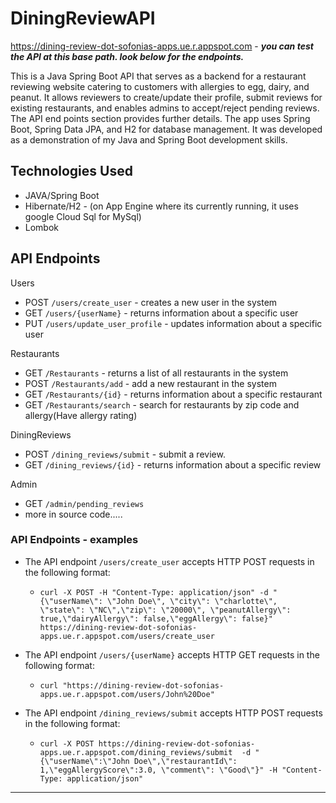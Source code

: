 # DiningReviewAPI
https://dining-review-dot-sofonias-apps.ue.r.appspot.com - ***you can test the API at this base path. look below for the endpoints.***

This is a Java Spring Boot API that serves as a backend for a restaurant reviewing website catering to customers with allergies to egg, dairy, and peanut. It allows reviewers to create/update their profile, submit reviews for existing restaurants, and enables admins to accept/reject pending reviews. The API end points section provides further details. The app uses Spring Boot, Spring Data JPA, and H2 for database management. It was developed as a demonstration of my Java and Spring Boot development skills.


## Technologies Used

- JAVA/Spring Boot
- Hibernate/H2 - (on App Engine where its currently running, it uses google Cloud Sql for MySql)
- Lombok


## API Endpoints

Users
- POST `/users/create_user` - creates a new user in the system
- GET `/users/{userName}` - returns information about a specific user
- PUT `/users/update_user_profile` - updates information about a specific user

Restaurants
- GET `/Restaurants` - returns a list of all restaurants in the system
- POST `/Restaurants/add` - add a new restaurant in the system
- GET `/Restaurants/{id}` - returns information about a specific restaurant
- GET `/Restaurants/search` - search for restaurants by zip code and allergy(Have allergy rating)

DiningReviews
- POST `/dining_reviews/submit` - submit a review.  
- GET `/dining_reviews/{id}` - returns information about a specific review

Admin
- GET `/admin/pending_reviews`
- more in source code.....

### API Endpoints - examples

- The API endpoint `/users/create_user` accepts HTTP POST requests in the following format:
    - `curl -X POST -H "Content-Type: application/json" -d "{\"userName\": \"John Doe\", \"city\": \"charlotte\", \"state\": \"NC\",\"zip\": \"20000\", \"peanutAllergy\": true,\"dairyAllergy\": false,\"eggAllergy\": false}"  https://dining-review-dot-sofonias-apps.ue.r.appspot.com/users/create_user`
    
    
- The API endpoint `/users/{userName}` accepts HTTP GET requests in the following format:
    - `curl "https://dining-review-dot-sofonias-apps.ue.r.appspot.com/users/John%20Doe"`
    
    
- The API endpoint `/dining_reviews/submit` accepts HTTP POST requests in the following format:
    - `curl -X POST https://dining-review-dot-sofonias-apps.ue.r.appspot.com/dining_reviews/submit  -d "{\"userName\":\"John Doe\",\"restaurantId\": 1,\"eggAllergyScore\":3.0, \"comment\": \"Good\"}" -H "Content-Type: application/json"`



---



